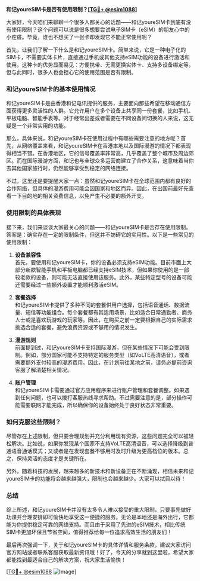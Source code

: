 **和记youreSIM卡是否有使用限制？[[TG💪+ @esim1088](https://t.me/s/esim1088)]**

大家好，今天咱们来聊聊一个很多人都关心的话题——和记youreSIM卡到底有没有使用限制？这个问题可以说是很多想要尝试电子SIM卡（eSIM）的朋友心中的小疙瘩。毕竟，谁也不想买了一张卡却发现它不能正常使用呢？

首先，让我们了解一下什么是和记youreSIM卡。简单来说，它是一种电子化的SIM卡，不需要实体卡片，直接通过手机或其他支持eSIM功能的设备进行激活和使用。这种卡的优势显而易见：方便携带、无需更换实体卡、支持多设备绑定等。但与此同时，很多人也会担心它的使用范围是否有限制。

### **和记youreSIM卡的基本使用情况**

和记youreSIM卡是由香港和记电讯提供的服务，主要面向那些希望在移动通信方面获得更多灵活性的人群。它允许用户在多个设备上共享同一份套餐，比如手机、平板电脑、智能手表等。对于经常出差或者需要在不同设备间切换的人来说，这无疑是一个非常实用的功能。

那么，具体来说，和记youreSIM卡在使用过程中有哪些需要注意的地方呢？首先，从网络覆盖来看，和记youreSIM卡在香港本地以及国际漫游的情况下都表现得相当不错。在香港地区，它的信号覆盖率非常高，几乎覆盖了整个城市及周边郊区。而在国际漫游方面，和记也与全球众多运营商建立了合作关系，这意味着当你去其他国家旅行时，仍然能够享受到稳定的网络连接。

不过，这里还是要提醒大家一点：虽然和记youreSIM卡在全球范围内都有良好的合作网络，但具体的漫游费用可能会因国家和地区而异。因此，在出国前最好先查看一下目的地的相关资费信息，以免产生不必要的额外开支。

### **使用限制的具体表现**

接下来，我们来谈谈大家最关心的问题——和记youreSIM卡是否存在使用限制。答案是：确实存在一定的限制条件，但这并不妨碍它的实用性。以下是一些常见的使用限制：

1. **设备兼容性**  
   首先，要使用和记youreSIM卡，你的设备必须支持eSIM功能。目前市面上大部分新款智能手机和平板电脑都已经支持eSIM技术，但如果你使用的是一部较老款的设备，则可能无法直接使用该服务。此外，某些特定型号的设备可能还需要经过一些额外设置才能顺利激活eSIM。

2. **套餐选择**  
   和记youreSIM卡提供了多种不同的套餐供用户选择，包括语音通话、数据流量、短信等功能组合。每个套餐都有其适用场景，比如适合日常通勤者、商务人士或是喜欢玩游戏的玩家等。因此，在购买之前一定要根据自己的实际需求挑选合适的套餐，避免浪费资源或不够用的情况发生。

3. **漫游规则**  
   前面提到过，和记youreSIM卡支持国际漫游，但在某些情况下可能会受到限制。例如，部分国家可能不支持特定的服务类型（如VoLTE高清语音），或者需要额外支付较高的漫游费用。因此，在计划前往某地之前，请务必提前咨询客服了解清楚相关情况。

4. **账户管理**  
   和记youreSIM卡需要通过官方应用程序来进行账户管理和套餐调整。如果遇到任何问题，也可以拨打客服热线寻求帮助。不过需要注意的是，部分操作可能需要联网才能完成，所以确保你的设备始终处于良好状态非常重要。

### **如何克服这些限制？**

尽管存在上述限制，但只要合理规划并充分利用现有资源，这些问题完全可以被轻松解决。比如说，如果你发现某个国家不支持VoLTE高清语音，可以选择降级到普通语音通话模式；又或者是在发现套餐不够用时及时升级为更高档位的版本。总之，保持灵活的态度才是关键所在。

另外，随着科技的发展，越来越多的新技术和新设备正在不断涌现，相信未来和记youreSIM卡的功能将会越来越强大，限制也会越来越少。大家可以拭目以待！

### **总结**

综上所述，和记youreSIM卡并没有太多令人难以接受的重大限制，只要事先做好功课并合理安排即可愉快地享受这一便捷的服务。无论是本地还是海外出行，它都能为你提供稳定可靠的网络支持。而且由于采用了先进的eSIM技术，相比传统SIM卡更加环保且节省空间，值得推荐给每一位追求高效生活的朋友们！

最后再次强调一下，关于和记youreSIM卡的具体详情和服务条款，建议大家访问官方网站或者联系客服获取最新资讯哦！好了，今天的分享就到这里啦，希望大家都能找到最适合自己的解决方案，祝大家生活愉快！

[[TG💪+ @esim1088](https://t.me/s/esim1088) ![Image](https://i.postimg.cc/4NQfJmqS/Snipaste-2025-05-13-00-14-12.png)]